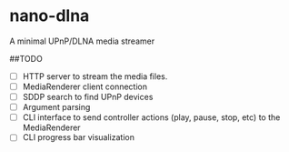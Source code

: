 # nano-dlna
A minimal UPnP/DLNA media streamer

##TODO
- [ ] HTTP server to stream the media files.
- [ ] MediaRenderer client connection
- [ ] SDDP search to find UPnP devices
- [ ] Argument parsing
- [ ] CLI interface to send controller actions (play, pause, stop, etc) to the MediaRenderer
- [ ] CLI progress bar visualization
